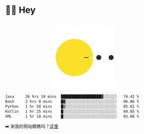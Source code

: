 
# 👋🏻 Hey
<div align="center">
	<br>
	<img src="https://raw.githubusercontent.com/Aniket965/Aniket965/master/pacman.svg?sanitize=true" width="200" height="200">
	<br>
</div>

<!--START_SECTION:waka-->
```text
Java     26 hrs 18 mins  ██████████████████▓░░░░░░   74.42 % 
Bash     2 hrs 8 mins    █▓░░░░░░░░░░░░░░░░░░░░░░░   06.06 % 
Python   1 hr 58 mins    █▒░░░░░░░░░░░░░░░░░░░░░░░   05.61 % 
Kotlin   1 hr 25 mins    █░░░░░░░░░░░░░░░░░░░░░░░░   04.05 % 
XML      1 hr 18 mins    █░░░░░░░░░░░░░░░░░░░░░░░░   03.68 % 
```
<!--END_SECTION:waka-->

 ➡️  来我的网站瞧瞧吗？[这里](https://www.shaolongfei.com)
